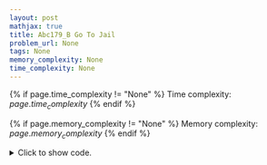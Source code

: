```yaml
---
layout: post
mathjax: true
title: Abc179_B Go To Jail
problem_url: None
tags: None
memory_complexity: None
time_complexity: None
---
```




{% if page.time_complexity != "None" %}
Time complexity: ${{ page.time_complexity }}$
{% endif %}

{% if page.memory_complexity != "None" %}
Memory complexity: ${{ page.memory_complexity }}$
{% endif %}

<details>
<summary>
<p style="display:inline">Click to show code.</p>
</summary>
```cpp
{% raw %}
using namespace std;
using ll = long long;
using ii = pair<int, int>;
using vi = vector<int>;
int main(void)
{
    int n;
    cin >> n;
    vector<ii> d(n);
    for (auto &[f, s] : d)
        cin >> f >> s;
    int cnt = 0;
    for (auto [f, s] : d)
    {
        if (f == s)
        {
            cnt++;
        }
        else
        {
            if (cnt >= 3)
            {
                cout << "Yes" << endl;
                return 0;
            }
            cnt = 0;
        }
    }
    if (cnt >= 3)
        cout << "Yes" << endl;
    else
        cout << "No" << endl;
    return 0;
}

{% endraw %}
```
</details>

